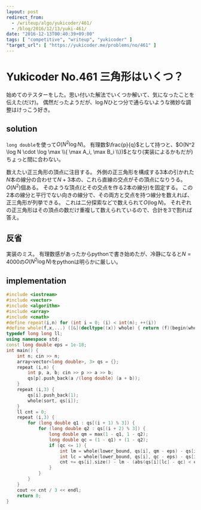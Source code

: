 ```yaml
---
layout: post
redirect_from:
  - /writeup/algo/yukicoder/461/
  - /blog/2016/12/13/yuki-461/
date: "2016-12-13T00:40:39+09:00"
tags: [ "competitive", "writeup", "yukicoder" ]
"target_url": [ "https://yukicoder.me/problems/no/461" ]
---
```


# Yukicoder No.461 三角形はいくつ？

始めてのテスターをした。思い付いた解法でいくつか解いて、気になったことを伝えた(だけ)。
偶然だったようだが、$\log N$ひとつ分で通らないような微妙な調整はけっこう好き。

## solution

`long double`を使って$O(N^2 \log N)$。
有理数$\frac{p}{q}$として持つと、$O(N^2 \log N \cdot \log \max \\{ \max A_i, \max B_i \\})$となり(実装によるかもだが)ちょっと間に合わない。

数えたい正三角形の頂点に注目する。
外側の正三角形を構成する$3$本の引かれた$N$本の線分の合わせて$N+3$本の、これら直線の交点がその頂点になりうる。$O(N^2)$個ある。
そのような頂点(とその交点を作る$2$本の線分)を固定する。
この$2$本の線分と平行でない向きの線分で、その両方と交点を持つ線分を数えれば、正三角形が列挙できる。
これは二分探索などで数えられて$O(\log N)$。
それぞれの正三角形はその頂点の数だけ重複して数えられているので、合計を$3$で割れば答え。

## 反省

実装のミス。
有理数感があったからpythonで書き始めたが、冷静になると$N = 4000$の$O(N^2 \log N)$をpythonは明らかに厳しい。

## implementation

``` c++
#include <iostream>
#include <vector>
#include <algorithm>
#include <array>
#include <cmath>
#define repeat(i,n) for (int i = 0; (i) < int(n); ++(i))
#define whole(f,x,...) ([&](decltype((x)) whole) { return (f)(begin(whole), end(whole), ## __VA_ARGS__); })(x)
typedef long long ll;
using namespace std;
const long double eps = 1e-18;
int main() {
    int n; cin >> n;
    array<vector<long double>, 3> qs = {};
    repeat (i,n) {
        int p, a, b; cin >> p >> a >> b;
        qs[p].push_back(a /(long double) (a + b));
    }
    repeat (i,3) {
        qs[i].push_back(1);
        whole(sort, qs[i]);
    }
    ll cnt = 0;
    repeat (i,3) {
        for (long double q1 : qs[(i + 1) % 3]) {
            for (long double q2 : qs[(i + 2) % 3]) {
                long double qm = max(1 - q1, 1 - q2);
                long double qc = (1 - q1) + (1 - q2);
                if (qc <= 1) {
                    int lm = whole(lower_bound, qs[i], qm - eps) - qs[i].begin();
                    int lc = whole(lower_bound, qs[i], qc - eps) - qs[i].begin();
                    cnt += qs[i].size() - lm - (abs(qs[i][lc] - qc) < eps);
                }
            }
        }
    }
    cout << cnt / 3 << endl;
    return 0;
}
```

